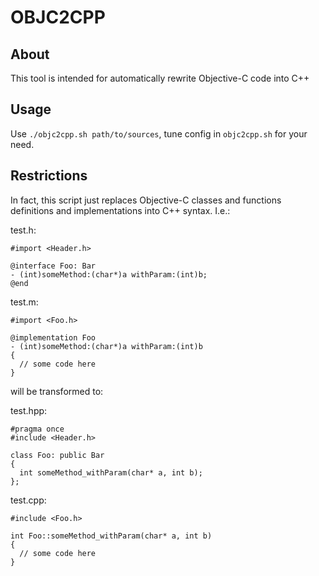 OBJC2CPP
=======
About
-----

This tool is intended for automatically rewrite Objective-C code into C++

Usage
-----

Use `./objc2cpp.sh path/to/sources`, tune config in `objc2cpp.sh` for your need.

Restrictions
------------

In fact, this script just replaces Objective-C classes and functions definitions and implementations into C++ syntax.
I.e.:

test.h:

    #import <Header.h>
    
    @interface Foo: Bar
    - (int)someMethod:(char*)a withParam:(int)b;
    @end

test.m:

    #import <Foo.h>
    
    @implementation Foo
    - (int)someMethod:(char*)a withParam:(int)b
    {
      // some code here
    }

will be transformed to:

test.hpp:

    #pragma once
    #include <Header.h>
    
    class Foo: public Bar
    {
      int someMethod_withParam(char* a, int b);
    };

test.cpp:

    #include <Foo.h>
    
    int Foo::someMethod_withParam(char* a, int b)
    {
      // some code here
    }
